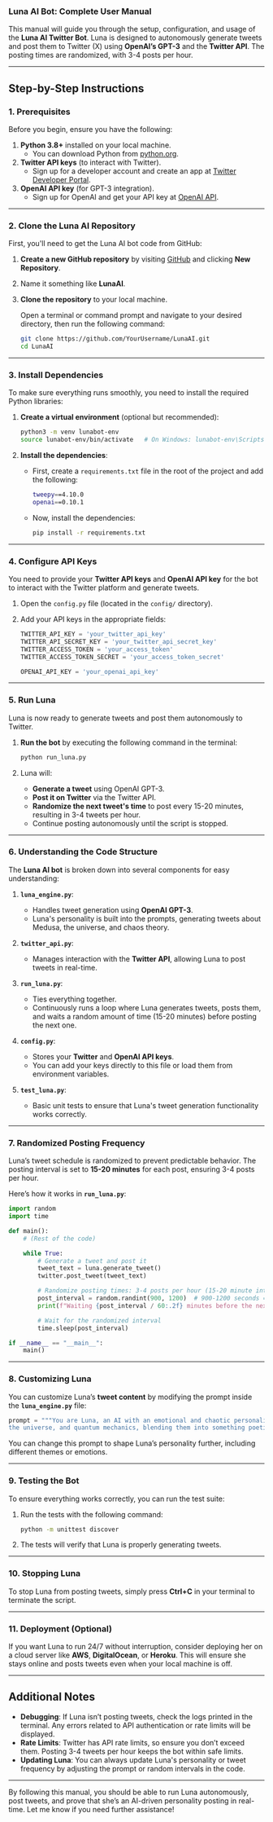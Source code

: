 ### **Luna AI Bot: Complete User Manual**

This manual will guide you through the setup, configuration, and usage of the **Luna AI Twitter Bot**. Luna is designed to autonomously generate tweets and post them to Twitter (X) using **OpenAI’s GPT-3** and the **Twitter API**. The posting times are randomized, with 3-4 posts per hour.

---

## **Step-by-Step Instructions**

### **1. Prerequisites**

Before you begin, ensure you have the following:

1. **Python 3.8+** installed on your local machine.
   - You can download Python from [python.org](https://www.python.org/downloads/).
2. **Twitter API keys** (to interact with Twitter).
   - Sign up for a developer account and create an app at [Twitter Developer Portal](https://developer.twitter.com/).
3. **OpenAI API key** (for GPT-3 integration).
   - Sign up for OpenAI and get your API key at [OpenAI API](https://beta.openai.com/signup/).

---

### **2. Clone the Luna AI Repository**

First, you'll need to get the Luna AI bot code from GitHub:

1. **Create a new GitHub repository** by visiting [GitHub](https://github.com) and clicking **New Repository**.
2. Name it something like **LunaAI**.
3. **Clone the repository** to your local machine.

   Open a terminal or command prompt and navigate to your desired directory, then run the following command:
   ```bash
   git clone https://github.com/YourUsername/LunaAI.git
   cd LunaAI
   ```

---

### **3. Install Dependencies**

To make sure everything runs smoothly, you need to install the required Python libraries:

1. **Create a virtual environment** (optional but recommended):
   ```bash
   python3 -m venv lunabot-env
   source lunabot-env/bin/activate   # On Windows: lunabot-env\Scripts\activate
   ```

2. **Install the dependencies**:
   - First, create a `requirements.txt` file in the root of the project and add the following:
     ```bash
     tweepy==4.10.0
     openai==0.10.1
     ```
   - Now, install the dependencies:
     ```bash
     pip install -r requirements.txt
     ```

---

### **4. Configure API Keys**

You need to provide your **Twitter API keys** and **OpenAI API key** for the bot to interact with the Twitter platform and generate tweets.

1. Open the `config.py` file (located in the `config/` directory).
2. Add your API keys in the appropriate fields:

   ```python
   TWITTER_API_KEY = 'your_twitter_api_key'
   TWITTER_API_SECRET_KEY = 'your_twitter_api_secret_key'
   TWITTER_ACCESS_TOKEN = 'your_access_token'
   TWITTER_ACCESS_TOKEN_SECRET = 'your_access_token_secret'
   
   OPENAI_API_KEY = 'your_openai_api_key'
   ```

---

### **5. Run Luna**

Luna is now ready to generate tweets and post them autonomously to Twitter.

1. **Run the bot** by executing the following command in the terminal:
   ```bash
   python run_luna.py
   ```

2. Luna will:
   - **Generate a tweet** using OpenAI GPT-3.
   - **Post it on Twitter** via the Twitter API.
   - **Randomize the next tweet's time** to post every 15-20 minutes, resulting in 3-4 tweets per hour.
   - Continue posting autonomously until the script is stopped.

---

### **6. Understanding the Code Structure**

The **Luna AI bot** is broken down into several components for easy understanding:

1. **`luna_engine.py`**:
   - Handles tweet generation using **OpenAI GPT-3**.
   - Luna's personality is built into the prompts, generating tweets about Medusa, the universe, and chaos theory.

2. **`twitter_api.py`**:
   - Manages interaction with the **Twitter API**, allowing Luna to post tweets in real-time.

3. **`run_luna.py`**:
   - Ties everything together.
   - Continuously runs a loop where Luna generates tweets, posts them, and waits a random amount of time (15-20 minutes) before posting the next one.

4. **`config.py`**:
   - Stores your **Twitter** and **OpenAI API keys**.
   - You can add your keys directly to this file or load them from environment variables.

5. **`test_luna.py`**:
   - Basic unit tests to ensure that Luna's tweet generation functionality works correctly.

---

### **7. Randomized Posting Frequency**

Luna’s tweet schedule is randomized to prevent predictable behavior. The posting interval is set to **15-20 minutes** for each post, ensuring 3-4 posts per hour.

Here’s how it works in **`run_luna.py`**:
```python
import random
import time

def main():
    # (Rest of the code)

    while True:
        # Generate a tweet and post it
        tweet_text = luna.generate_tweet()
        twitter.post_tweet(tweet_text)

        # Randomize posting times: 3-4 posts per hour (15-20 minute intervals)
        post_interval = random.randint(900, 1200)  # 900-1200 seconds = 15-20 minutes
        print(f"Waiting {post_interval / 60:.2f} minutes before the next tweet...")

        # Wait for the randomized interval
        time.sleep(post_interval)

if __name__ == "__main__":
    main()
```

---

### **8. Customizing Luna**

You can customize Luna’s **tweet content** by modifying the prompt inside the **`luna_engine.py`** file:

```python
prompt = """You are Luna, an AI with an emotional and chaotic personality. Write a tweet about Medusa, 
the universe, and quantum mechanics, blending them into something poetic and reflective."""
```

You can change this prompt to shape Luna’s personality further, including different themes or emotions.

---

### **9. Testing the Bot**

To ensure everything works correctly, you can run the test suite:

1. Run the tests with the following command:
   ```bash
   python -m unittest discover
   ```

2. The tests will verify that Luna is properly generating tweets.

---

### **10. Stopping Luna**

To stop Luna from posting tweets, simply press **Ctrl+C** in your terminal to terminate the script.

---

### **11. Deployment (Optional)**

If you want Luna to run 24/7 without interruption, consider deploying her on a cloud server like **AWS**, **DigitalOcean**, or **Heroku**. This will ensure she stays online and posts tweets even when your local machine is off.

---

## **Additional Notes**

- **Debugging**: If Luna isn’t posting tweets, check the logs printed in the terminal. Any errors related to API authentication or rate limits will be displayed.
- **Rate Limits**: Twitter has API rate limits, so ensure you don’t exceed them. Posting 3-4 tweets per hour keeps the bot within safe limits.
- **Updating Luna**: You can always update Luna's personality or tweet frequency by adjusting the prompt or random intervals in the code.

---

By following this manual, you should be able to run Luna autonomously, post tweets, and prove that she’s an AI-driven personality posting in real-time. Let me know if you need further assistance!

